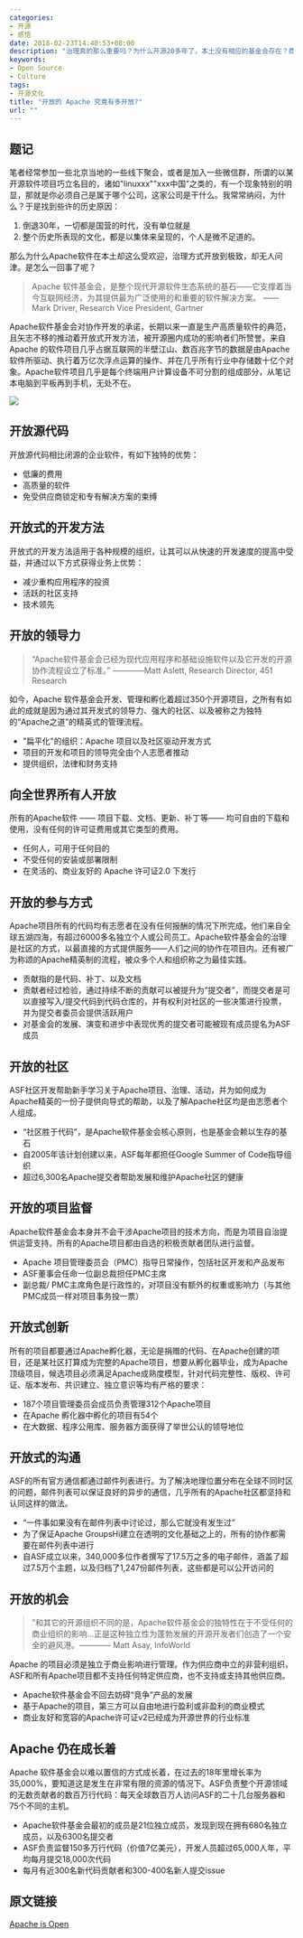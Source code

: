 ```yaml
---
categories:
- 开源
- 感悟
date: 2018-02-23T14:40:53+08:00
description: "治理真的那么重要吗？为什么开源20多年了，本土没有相应的基金会存在？商业性质浓厚的Linux基金会和OpenStack基金会以搞会议的形式搞得国人“高潮”不断，而默默的Apache基金会，以提倡独立的个人文化能否落地生根是个大问题。"
keywords:
- Open Source
- Culture
tags:
- 开源文化
title: "开放的 Apache 究竟有多开放?"
url: ""
---
```


## 题记

笔者经常参加一些北京当地的一些线下聚会，或者是加入一些微信群，所谓的以某开源软件项目巧立名目的，诸如"linuxxx""xxx中国”之类的，有一个现象特别的明显，那就是你必须自己是属于哪个公司，这家公司是干什么。我常常纳闷，为什么？于是找到些许的历史原因：

1. 倒退30年，一切都是国营的时代，没有单位就是
2. 整个历史所表现的文化，都是以集体来呈现的，个人是微不足道的。

那么为什么Apache软件在本土却这么受欢迎，治理方式开放到极致，却无人问津。是怎么一回事了呢？

> Apache 软件基金会，是整个现代开源软件生态系统的基石——它支撑着当今互联网经济，为其提供最为广泛使用的和重要的软件解决方案。  ——  Mark Driver, Research Vice President, Gartner

Apache软件基金会对协作开发的承诺，长期以来一直是生产高质量软件的典范，且矢志不移的推动着开放式开发方法，被开源圈内成功的影响者们所赞誉。来自Apache 的软件项目几乎占据互联网的半壁江山、数百兆字节的数据是由Apache软件所驱动、执行着万亿次浮点运算的操作、并在几乎所有行业中存储数十亿个对象。Apache软件项目几乎是每个终端用户计算设备不可分割的组成部分，从笔记本电脑到平板再到手机，无处不在。

![](https://blogs.apache.org/foundation/mediaresource/89030262-7344-4d0c-b204-96479244462f)

## 开放源代码

开放源代码相比闭源的企业软件，有如下独特的优势：

* 低廉的费用
* 高质量的软件
* 免受供应商锁定和专有解决方案的束缚

## 开放式的开发方法

开放式的开发方法适用于各种规模的组织，让其可以从快速的开发速度的提高中受益，并通过以下方式获得业务上优势：

* 减少重构应用程序的投资
* 活跃的社区支持
* 技术领先

## 开放的领导力

> “Apache软件基金会已经为现代应用程序和基础设施软件以及它开发的开源协作流程设立了标准。” ————Matt Aslett, Research Director, 451 Research

如今，Apache 软件基金会开发、管理和孵化着超过350个开源项目，之所有有如此的成就是因为通过其开发式的领导力、强大的社区、以及被称之为独特的“Apache之道”的精英式的管理流程。

* "扁平化"的组织：Apache 项目以及社区驱动开发方式
* 项目的开发和项目的领导完全由个人志愿者推动
* 提供组织，法律和财务支持

## 向全世界所有人开放

所有的Apache软件 —— 项目下载、文档、更新、补丁等—— 均可自由的下载和使用，没有任何的许可证费用或其它类型的费用。

* 任何人，可用于任何目的
* 不受任何的安装或部署限制
* 在灵活的、商业友好的 Apache 许可证2.0 下发行

## 开放的参与方式

Apache项目所有的代码均有志愿者在没有任何报酬的情况下所完成，他们来自全球五湖四海，有超过6000多名独立个人或公司员工。Apache软件基金会的治理是社区的方式，以最直接的方式提供服务——人们之间的协作在项目内。还有被广为称颂的Apache精英制的流程，被众多个人和组织称之为最佳实践。

* 贡献指的是代码、补丁、以及文档
* 贡献者经过检验，通过持续不断的贡献可以被提升为“提交者”，而提交者是可以直接写入/提交代码到代码仓库的，并有权利对社区的一些决策进行投票，并为提交者委员会提供活跃用户
* 对基金会的发展、演变和进步中表现优秀的提交者可能被现有成员提名为ASF成员

## 开放的社区

ASF社区开发帮助新手学习关于Apache项目、治理、活动，并为如何成为Apache精英的一份子提供向导式的帮助，以及了解Apache社区均是由志愿者个人组成。

* “社区胜于代码”，是Apache软件基金会核心原则，也是基金会赖以生存的基石
* 自2005年该计划创建以来，ASF每年都担任Google Summer of Code指导组织
* 超过6,300名Apache提交者帮助发展和维护Apache社区的健康

## 开放的项目监督

Apache软件基金会本身并不会干涉Apache项目的技术方向，而是为项目自治提供运营支持。所有的Apache项目都由自选的积极贡献者团队进行监督。

* Apache 项目管理委员会（PMC）指导日常操作，包括社区开发和产品发布
* ASF董事会任命一位副总裁担任PMC主席
* 副总裁/ PMC主席角色是行政性的，对项目没有额外的权重或影响力（与其他PMC成员一样对项目事务投一票）

## 开放式创新

所有的项目都要通过Apache孵化器，无论是捐赠的代码、在Apache创建的项目，还是某社区打算成为完整的Apache项目，想要从孵化器毕业，成为Apache顶级项目，候选项目必须满足Apache成熟度模型，针对代码完整性、版权、许可证、版本发布、共识建立、独立意识等均有严格的要求：

* 187个项目管理委员会成员负责管理312个Apache项目
* 在Apache 孵化器中孵化的项目有54个
* 在大数据、程序公用库、服务器方面获得了举世公认的领导地位

## 开放式的沟通

ASF的所有官方通信都通过邮件列表进行。为了解决地理位置分布在全球不同时区的问题，邮件列表可以保证良好的异步的通信，几乎所有的Apache社区都坚持和认同这样的做法。

* “一件事如果没有在邮件列表中讨论过，那么它就没有发生过”
* 为了保证Apache GroupsHi建立在透明的文化基础之上的，所有的协作都需要在邮件列表中进行
* 自ASF成立以来，340,000多位作者撰写了17.5万之多的电子邮件，涵盖了超过7.5万个主题，以及归档了1,247份邮件列表，这些都是可以公开访问的

## 开放的机会

> ”和其它的开源组织不同的是，Apache软件基金会的独特性在于不受任何的商业组织的影响...正是这种独立性为蓬勃发展的开源开发者们创造了一个安全的避风港。———— Matt Asay, InfoWorld

Apache 的项目必须是独立于商业影响进行管理。作为供应商中立的非营利组织，ASF和所有Apache项目都不支持任何特定供应商，也不支持或支持其他供应商。

* Apache软件基金会不回去妨碍“竞争”产品的发展
* 基于Apache的项目，第三方可以自由地进行盈利或非盈利的商业模式
* 商业友好和宽容的Apache许可证v2已经成为开源世界的行业标准

## Apache 仍在成长着

Apache 软件基金会以难以置信的方式成长着，在过去的18年里增长率为35,000%，要知道这是发生在非常有限的资源的情况下。ASF负责整个开源领域的无数贡献者的数百万行代码：每天全球数百万人访问ASF的二十几台服务器和75个不同的主机。

* Apache软件基金会最初的成员是21位独立成员，发现到现在拥有680名独立成员，以及6300名提交者
* ASF负责监督150多万行代码（价值7亿美元），开发人员超过65,000人年，平均每月提交18,000次代码
* 每月有近300名新代码贡献者和300-400名新人提交issue

## 原文链接

[Apache is Open](https://blogs.apache.org/foundation/entry/apache-is-open)
